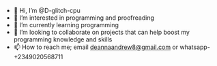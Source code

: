 - 👋 Hi, I’m @D-glitch-cpu
- 👀 I’m interested in programming and proofreading
- 🌱 I’m currently learning programming
- 💞️ I’m looking to collaborate on projects that can help boost my programming knowledge and skills
- 📫 How to reach me; email deannaandrew8@gmail.com or whatsapp-+2349020568711

<!---
D-glitch-cpu/D-glitch-cpu is a ✨ special ✨ repository because its `README.md` (this file) appears on your GitHub profile.
You can click the Preview link to take a look at your changes.
--->
